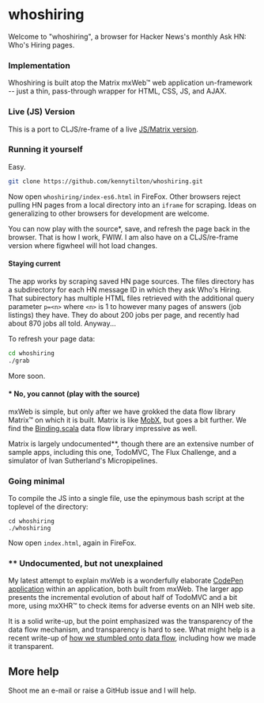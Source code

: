 # whoshiring
Welcome to "whoshiring", a browser for Hacker News's monthly Ask HN: Who's Hiring pages. 

### Implementation
Whoshiring is built atop the Matrix mxWeb&trade; web application un-framework -- just a thin, pass-through wrapper for HTML, CSS, JS, and AJAX.

### Live (JS) Version
This is a port to CLJS/re-frame of a live [JS/Matrix version](https://kennytilton.github.io/whoishiring/).

### Running it yourself
Easy.
````bash
git clone https://github.com/kennytilton/whoshiring.git
````
Now open `whoshiring/index-es6.html` in FireFox. Other browsers reject pulling HN pages from a local directory into an `iframe` for scraping. Ideas on generalizing to other browsers for development are welcome.

You can now play with the source*, save, and refresh the page back in the browser. That is how I work, FWIW. I am also have on a CLJS/re-frame version where figwheel will hot load changes.

#### Staying current
The app works by scraping saved HN page sources. The files directory has a subdirectory for each HN message ID in which they ask Who's Hiring. That subirectory has multiple HTML files retrieved with the additional query parameter `p=<n>` where `<n>` is 1 to however many pages of answers (job listings) they have. They do about 200 jobs per page, and recently had about 870 jobs all told. Anyway...

To refresh your page data:
````bash
cd whoshiring
./grab
````
More soon.

#### * No, you cannot (play with the source)

mxWeb is simple, but only after we have grokked the data flow library Matrix&trade; on which it is built. Matrix is like [MobX](https://github.com/mobxjs/mobx), but goes a bit further. We find the [Binding.scala](https://github.com/ThoughtWorksInc/Binding.scala) data flow library impressive as well.

Matrix is largely undocumented**, though there are an extensive number of sample apps, including this one, TodoMVC, The Flux Challenge, and a simulator of Ivan Sutherland's Micropipelines.

### Going minimal
To compile the JS into a single file, use the epinymous bash script at the toplevel of the directory:
````
cd whoshiring
./whoshiring
````
Now open `index.html`, again in FireFox. 

### ** Undocumented, but not unexplained
My latest attempt to explain mxWeb is a wonderfully elaborate [CodePen application](https://codepen.io/kennytilton/pen/mXQNYR)  within an application, both built from mxWeb. The larger app presents the incremental evolution of about half of TodoMVC and a bit more, using mxXHR&trade; to check items for adverse events on an NIH web site. 

It is a solid write-up, but the point emphasized was the transparency of the data flow mechanism, and transparency is hard to see. What might help is a recent write-up of [how we stumbled onto data flow](http://smuglispweeny.blogspot.com/2017/06/the-making-of-cells-case-study-in-dumb.html), including how we made it transparent.

## More help
Shoot me an e-mail or raise a GitHub issue and I will help.

